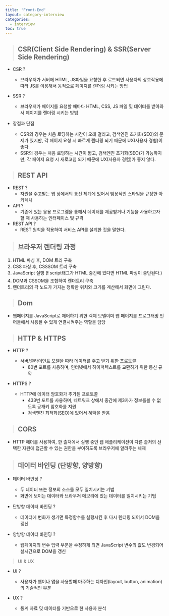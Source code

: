 ```yaml
---
title: 'Front-End'
layout: category-interview
categories:
  - interview
toc: true
---
```


> ## CSR(Client Side Rendering) & SSR(Server Side Rendering)

- CSR ?

  - 브라우저가 서버에 HTML, JS파일을 요청한 후 로드되면 사용자의 상호작용에 따라 JS를 이용해서 동적으로 페이지를 렌더링 시키는 방법

- SSR ?

  - 브라우저가 페이지를 요청할 때마다 HTML, CSS, JS 파일 및 데이터를 받아와서 페이지를 렌더링 시키는 방법

- 장점과 단점
  - CSR의 경우는 처음 로딩하는 시간이 오래 걸리고, 검색엔진 초기화(SEO)의 문제가 있지만, 각 페이지 요청 시 빠르게 렌더링 되기 때문에 UX(사용자 경혐)이 좋다.
  - SSR의 경우는 처음 로딩하는 시간이 짧고, 검색엔진 초기화(SEO)가 가능하지만, 각 페이지 요청 시 새로고침 되기 때문에 UX(사용자 경험)가 좋지 않다.

> ## REST API

- REST ?
  - 자원을 주고받는 웹 상에서의 통신 체계에 있어서 범용적인 스타일을 규정한 아키텍처
- API ?
  - 기존에 있는 응용 프로그램을 통해서 데이터를 제공받거나 기능을 사용하고자 할 때 사용하는 인터페이스 및 규격
- REST API ?
  - REST 원칙을 적용하여 서비스 API를 설계한 것을 말한다.

> ## 브라우저 렌더링 과정

1. HTML 파싱 후, DOM 트리 구축
2. CSS 파싱 후, CSSSOM 트리 구축
3. JavaScript 실행 (❗️ script태그가 HTML 중간에 있다면 HTML 파싱이 중단된다.)
4. DOM과 CSSOM을 조합하여 렌더트리 구축
5. 렌더트리의 각 노드가 가지는 정확한 위치와 크기를 계산해서 화면에 그린다.

> ## Dom

- 웹페이지를 JavaScript로 제어하기 위한 객체 모델이며 웹 페이지를 프로그래밍 언어들에서 사용될 수 있게 연결시켜주는 역할을 담당

> ## HTTP & HTTPS

- HTTP ?

  - 서버/클라이언트 모델을 따라 데이터를 주고 받기 위한 프로토콜
    - 80번 포트를 사용하며, 인터넷에서 하이퍼텍스트를 교환하기 위한 통신 규약

- HTTPS ?
  - HTTP에 데이터 암호화가 추가된 프로토콜
    - 433번 포트를 사용하며, 네트워크 상에서 중간에 제3자가 정보를볼 수 없도록 공개키 암호화를 지원
    - 검색엔진 최적화(SEO)에 있어서 혜택을 받음

> ## CORS

- HTTP 헤더를 사용하여, 한 출처에서 실행 중인 웹 애플리케이션이 다른 출처의 선택한 자원에 접근할 수 있는 권한을 부여하도록 브라우저에 알려주는 체제

> ## 데이터 바인딩 (단방향, 양방향)

- 데이터 바인딩 ?

  - 두 데이터 또는 정보의 소스를 모두 일치시키는 기법
  - 화면에 보이는 데이터와 브라우저 메모리에 있는 데이터를 일치시키는 기법

- 단방향 데이터 바인딩 ?

  - 데이터에 변화가 생기면 특정함수를 실행시킨 후 다시 렌더링 되어서 DOM을 갱신

- 양방향 데이터 바인딩 ?
  - 웹페이지의 변수 입력 부분을 수정하게 되면 JavaScript 변수의 값도 변경되어 실시간으로 DOM을 갱신

> UI & UX

- UI ?

  - 사용자가 웹이나 앱을 사용할때 마주하는 디자인(layout, button, animation)의 기술적인 부분

- UX ?
  - 통계 자료 및 데이터를 기반으로 한 사용자 분석
